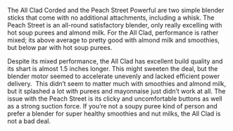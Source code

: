 The All Clad Corded and the Peach Street Powerful are two simple blender sticks that come with no additional attachments, including a whisk. The Peach Street is an all-round satisfactory blender, only really excelling with hot soup purees and almond milk. For the All Clad, performance is rather mixed; its above average to pretty good with almond milk and smoothies, but below par with hot soup purees. 

Despite its mixed performance, the All Clad has excellent build quality and its shart is almost 1.5 inches longer. This might sweeten the deal, but the blender motor seemed to accelerate unevenly and lacked efficient power delivery.  This didn’t seem to matter much with smoothies and almond milk, but it splashed a lot with purees and mayonnaise just didn’t work at all. The issue with the Peach Street is its clicky and uncomfortable buttons as well as a strong suction force. If you’re not a soupy puree kind of person and prefer a blender for super healthy smoothies and nut milks, the All Clad is not a bad deal.
